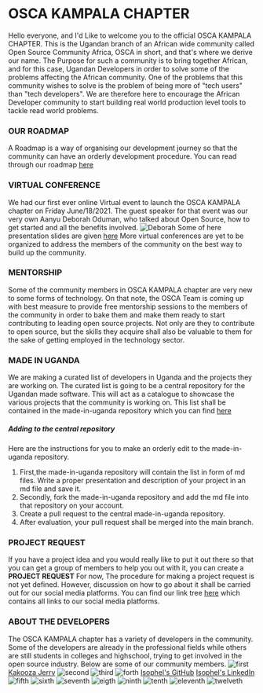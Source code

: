 # OSCA KAMPALA CHAPTER
Hello everyone, and I'd Like to welcome you to the official OSCA KAMPALA CHAPTER.
This is the Ugandan branch of an African wide community called Open Source Community Africa,
OSCA in short, and that's where we derive our name.
The Purpose for such a community is to bring together African, and for this case, Ugandan Developers
in order to solve some of the problems affecting the African community.
One of the problems that this community wishes to solve is the problem of being more of "tech users"
than "tech developers". We are therefore here to encourage the African Developer community to start
building real world production level tools to tackle read world problems.

### OUR ROADMAP
A Roadmap is a way of organising our development journey so that the community can have an orderly
development procedure.
You can read through our roadmap [here](/roadmap.md)

### VIRTUAL CONFERENCE
We had our first ever online Virtual event to launch the OSCA KAMPALA chapter on Friday June/18/2021.
The guest speaker for that event was our very own Aanyu Deborah Oduman, who talked about Open Source,
how to get started and all the benefits involved.
![Deborah](/OSCADevs/Deborah.png)
Some of here presentation slides are given [here](https://github.com/oscakampala/OSCA-presentation-slides)
More virtual conferences are yet to be organized to address the members of the community on the best way
to build up the community.

### MENTORSHIP
Some of the community members in OSCA KAMPALA chapter are very new to some forms of technology.
On that note, the OSCA Team is coming up with best measure to provide free mentorship sessions to the members
of the community in order to bake them and make them ready to start contributing to leading open source projects.
Not only are they to contribute to open source, but the skills they acquire shall also be valuable to them for the 
sake of getting employed in the technology sector.

### MADE IN UGANDA
We are making a curated list of developers in Uganda and the projects they are working on.
The curated list is going to be a central repository for the Ugandan made software. This will
act as a catalogue to showcase the various projects that the community is working on.
This list shall be contained in the made-in-uganda repository which you can find [here](https://github.com/oscakampala/made-in-uganda)

##### Adding to the central repository
Here are the instructions for you to make an orderly edit to the made-in-uganda repository.
1. First,the made-in-uganda repository will contain the list in form of md files. Write a proper presentation 
and description of your project in an md file and save it.
2. Secondly, fork the made-in-uganda repository and add the md file into that repository on your account.
3. Create a pull request to the central made-in-uganda repository.
4. After evaluation, your pull request shall be merged into the main branch.

### PROJECT REQUEST
If you have a project idea and you would really like to put it out there so that you can get a group of members to help you out with it,
you can create a **PROJECT REQUEST**
For now, The procedure for making a project request is not yet defined. However, discussion on how to go about it shall be 
carried out for our social media platforms. You can find our link tree [here](https://bit.ly/2TJkBy8) which contains all links to
our social media platforms.

### ABOUT THE DEVELOPERS 
The OSCA KAMPALA chapter has a variety of developers in the community. Some of the developers are already in the 
professional fields while others are still students in colleges and highschool, trying to get involved in the open source industry.
Below are some of our community members.
![first](/OSCADevs/first.png)
[Kakooza Jerry](https://www.linkedin.com/in/kakoozajerry)
![second](/OSCADevs/second.png)
![third](/OSCADevs/third.png)
![forth](/OSCADevs/forth.png)
[Isophel's GitHub](https://www.github.com/isophel)
[Isophel's LinkedIn](https://www.LinkedIn.com/in/isophel)
![fifth](/OSCADevs/fifth.png)
![sixth](/OSCADevs/sixth.png)
![seventh](/OSCADevs/seventh.png)
![eigth](/OSCADevs/eighth.png)
![ninth](/OSCADevs/ninth.png)
![tenth](/OSCADevs/tenth.png)
![eleventh](/OSCADevs/eleventh.png)
![twelveth](/OSCADevs/twelveth.png)
